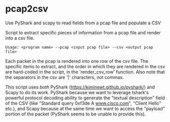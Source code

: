 # pcap2csv
Use PyShark and scapy to read fields from a pcap file and populate a CSV

Script to extract specific pieces of information from a pcap file and
render into a csv file.

    Usage: <program name> --pcap <input pcap file> --csv <output pcap file>

Each packet in the pcap is rendered into one row of the csv file.
The specific items to extract, and the order in which they are rendered
in the csv are hard-coded in the script, in the 'render_csv_row' function.
Also note that the separators in the csv are '|' characters, not commas.

This script uses *both* PyShark (https://kiminewt.github.io/pyshark/) and
Scapy to do its work. PyShark because we want to leverage tshark's powerful
protocol decoding ability to generate the "textual description" field of
the CSV (like "Standard query 0xf3de A www.cisco.com", "Client Hello" etc.), 
and Scapy because at the same time we want to access the "payload"
portion of the packet (PyShark seems to be unable to provide this).
